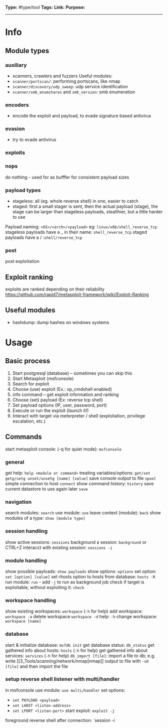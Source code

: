**Type:** #type/tool
**Tags:** 
**Link:** 
**Purpose:** 

---
# Info
## Module types
### auxiliary
- scanners, crawlers and fuzzers
Useful modules:
- `scanner/portscan/`: performing portscans, like nmap
- `scanner/discovery/udp_sweep`: udp service identification
- `scanner/smb_enumshares` and `smb_version`: smb enumeration
### encoders
- encode the exploit and payload, to evade signature based antivirus
### evasion
- try to evade antivirus
### exploits 
### nops
do nothing - used for as bufffer for consistent payload sizes
### payload types
- stageless: all (eg. whole reverse shell) in one, easier to catch
- staged: first a small stager is sent, then the actual payload (stage), the stage can be larger than stageless payloads, stealthier, but a little harder to use

Payload naming:
`<OS>/<arch>/<payload>`
eg: `linux/x86/shell_reverse_tcp`
stageless payloads have a _ in their name: `shell_reverse_tcp`
staged payloads have a / :`shell/reverse_tcp`
### post
post exploitation
## Exploit ranking
exploits are ranked depending on their reliability
https://github.com/rapid7/metasploit-framework/wiki/Exploit-Ranking
## Useful modules
- hashdump: dump hashes on windows systems
# Usage
## Basic process
1. Start postgresql (database) – sometimes you can skip this
2. Start Metasploit (msfconsole)
3. Search for exploit
4. Choose (use) exploit (Ex.: xp_cmdshell enabled)
5. info command – get exploit information and ranking
6. Choose (set) payload (Ex: reverse tcp shell)
7. Set payload options (IP, user, password, port)
8. Execute or run the exploit (launch it!)
9. Interact with target via meterpreter / shell (exploitation, privilege escalation, etc.)
## Commands 
start metasploit console: (-q for quiet mode): `msfconsole`
### general
get help: `help <module or command>` 
treating variables/options: `get/set getg/setg unset/unsetg [name] [value]`
save console output to file `spool`
simple connection to host `connect`
show command history: `history`
save current datastore to use again later `save`
### navigation
search modules: `search`
use module: `use`
leave context (module): `back`
show modules of a type: `show [module type]`
### session handling
show active sessions: `sessions`
background a session: `background` or CTRL+Z
interacct with existing session: `sessions -i`
### module handling
show possible payloads: `show payloads`
show options: `options`
set option: `set [option] [value]`
set rhosts option to hosts from database: `hosts -R`
run module: `run`  - add `-j` to run as background job
check if target is exploitable, without exploiting it: `check`
### workspace handling
show existing workspaces: `workspace` (`-h` for help)
add workspace: `workspace -a`
delete workspace `workspace -d`
help: `-h`
change workspace: `workspace [name]`
### database
start & initialize database: `msfdb init` 
get database status: `db_status`
get gathered info about hosts: `hosts` (`-h` for help)
get gathered info about services: `services` (`-h` for help)
`db_import [file]`: import a file to db; e.g. write [[3_Tools/scanning/network/nmap|nmap]] output to file with `-oX [file]` and then import the file

### setup reverse shell listener with multi/handler
in msfconsole use module: `use multi/handler`
set options:
-   `set PAYLOAD <payload>`
-   `set LHOST <listen-address>`
-   `set LPORT <listen-port>`
start exploit: `exploit -j`

foreground reverse shell after connection: `session -i <number>
